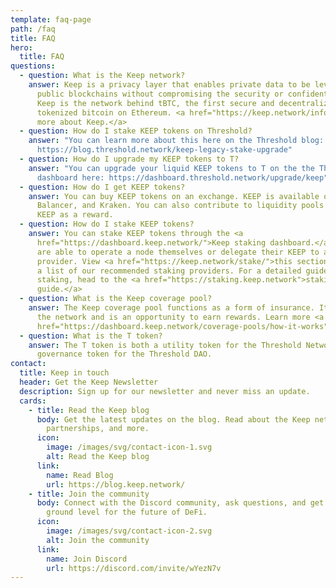 ```yaml
---
template: faq-page
path: /faq
title: FAQ
hero:
  title: FAQ
questions:
  - question: What is the Keep network?
    answer: Keep is a privacy layer that enables private data to be leveraged on
      public blockchains without compromising the security or confidentiality.
      Keep is the network behind tBTC, the first secure and decentralized
      tokenized bitcoin on Ethereum. <a href="https://keep.network/info">Learn
      more about Keep.</a>
  - question: How do I stake KEEP tokens on Threshold?
    answer: "You can learn more about this here on the Threshold blog:
      https://blog.threshold.network/keep-legacy-stake-upgrade"
  - question: How do I upgrade my KEEP tokens to T?
    answer: "You can upgrade your liquid KEEP tokens to T on the the Threshold
      dashboard here: https://dashboard.threshold.network/upgrade/keep"
  - question: How do I get KEEP tokens?
    answer: You can buy KEEP tokens on an exchange. KEEP is available on Uniswap,
      Balancer, and Kraken. You can also contribute to liquidity pools and earn
      KEEP as a reward.
  - question: How do I stake KEEP tokens?
    answer: You can stake KEEP tokens through the <a
      href="https://dashboard.keep.network/">Keep staking dashboard.</a> Stakers
      are able to operate a node themselves or delegate their KEEP to a staking
      provider. View <a href="https://keep.network/stake/">this section</a> for
      a list of our recommended staking providers. For a detailed guide to
      staking, head to the <a href="https://staking.keep.network">staking user
      guide.</a>
  - question: What is the Keep coverage pool?
    answer: The Keep coverage pool functions as a form of insurance. It helps secure
      the network and is an opportunity to earn rewards. Learn more <a
      href="https://dashboard.keep.network/coverage-pools/how-it-works">here.</a>
  - question: What is the T token?
    answer: The T token is both a utility token for the Threshold Network and a
      governance token for the Threshold DAO.
contact:
  title: Keep in touch
  header: Get the Keep Newsletter
  description: Sign up for our newsletter and never miss an update.
  cards:
    - title: Read the Keep blog
      body: Get the latest updates on the blog. Read about the Keep network, tBTC,
        partnerships, and more.
      icon:
        image: /images/svg/contact-icon-1.svg
        alt: Read the Keep blog
      link:
        name: Read Blog
        url: https://blog.keep.network/
    - title: Join the community
      body: Connect with the Discord community, ask questions, and get in on the
        ground level for the future of DeFi.
      icon:
        image: /images/svg/contact-icon-2.svg
        alt: Join the community
      link:
        name: Join Discord
        url: https://discord.com/invite/wYezN7v
---
```

